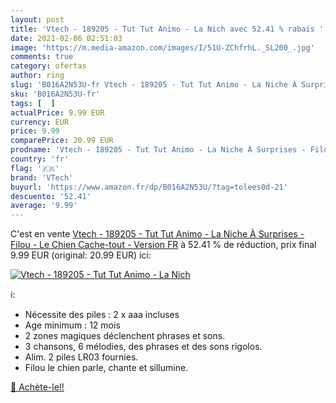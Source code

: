 ```yaml
---
layout: post
title: 'Vtech - 189205 - Tut Tut Animo - La Nich avec 52.41 % rabais '
date: 2021-02-06 02:51:03
image: 'https://m.media-amazon.com/images/I/51U-ZChfrhL._SL200_.jpg'
comments: true
category: ofertas
author: ring
slug: 'B016A2N53U-fr Vtech - 189205 - Tut Tut Animo - La Niche À Surprises -...'
sku: 'B016A2N53U-fr'
tags: [  ]
actualPrice: 9.99 EUR
currency: EUR
price: 9.99
comparePrice: 20.99 EUR
prodname: 'Vtech - 189205 - Tut Tut Animo - La Niche À Surprises - Filou - Le Chien Cache-tout - Version FR'
country: 'fr'
flag: '🇫🇷'
brand: 'VTech'
buyurl: 'https://www.amazon.fr/dp/B016A2N53U/?tag=tolees0d-21'
descuento: '52.41'
average: '9.99'
---
```


C'est en vente [Vtech - 189205 - Tut Tut Animo - La Niche À Surprises - Filou - Le Chien Cache-tout - Version FR](https://www.amazon.fr/dp/B016A2N53U/?tag=tolees0d-21)  à  52.41 % de réduction, prix final  9.99 EUR (original: 20.99 EUR) ici:

[![Vtech - 189205 - Tut Tut Animo - La Nich](https://m.media-amazon.com/images/I/51U-ZChfrhL._SL200_.jpg)](https://www.amazon.fr/dp/B016A2N53U/?tag=tolees0d-21)

ℹ️:

- Nécessite des piles : 2 x aaa incluses
- Age minimum : 12 mois
- 2 zones magiques déclenchent phrases et sons.
- 3 chansons, 6 mélodies, des phrases et des sons rigolos.
- Alim. 2 piles LR03 fournies.
- Filou le chien parle, chante et sillumine.

[🛒 Achète-le!!](https://www.amazon.fr/dp/B016A2N53U/?tag=tolees0d-21)
